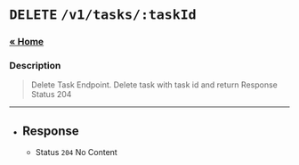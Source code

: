 # `DELETE` `/v1/tasks/:taskId`

### [&laquo; Home](../README.md)

### Description

> Delete Task Endpoint. Delete task with task id and return Response Status 204

---

- ## Response
  - Status `204` No Content
